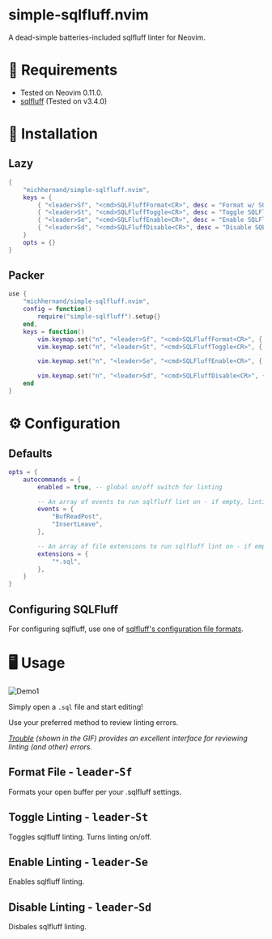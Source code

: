 # simple-sqlfluff.nvim
A dead-simple batteries-included sqlfluff linter for Neovim.

# 📎 Requirements
- Tested on Neovim 0.11.0.
- [sqlfluff](https://docs.sqlfluff.com/en/stable/index.html) (Tested on v3.4.0)

# 💾 Installation
## Lazy
```lua
{
    "michhernand/simple-sqlfluff.nvim",
    keys = {
        { "<leader>Sf", "<cmd>SQLFluffFormat<CR>", desc = "Format w/ SQLFluff" },
        { "<leader>St", "<cmd>SQLFluffToggle<CR>", desc = "Toggle SQLFluff Linting" }
        { "<leader>Se", "<cmd>SQLFluffEnable<CR>", desc = "Enable SQLFluff Linting" }
        { "<leader>Sd", "<cmd>SQLFluffDisable<CR>", desc = "Disable SQLFluff Linting" }
    }
	opts = {}
}
```

## Packer
```lua
use {
    "michhernand/simple-sqlfluff.nvim",
    config = function()
        require("simple-sqlfluff").setup{}
    end,
    keys = function()
        vim.keymap.set("n", "<leader>Sf", "<cmd>SQLFluffFormat<CR>", { desc = "Format w/ SQLFluff" })
        vim.keymap.set("n", "<leader>St", "<cmd>SQLFluffToggle<CR>", { desc = "Toggle SQLFluff Linting" )

        vim.keymap.set("n", "<leader>Se", "<cmd>SQLFluffEnable<CR>", { desc = "Enable SQLFluff Linting" )

        vim.keymap.set("n", "<leader>Sd", "<cmd>SQLFluffDisable<CR>", { desc = "Disable SQLFluff Linting" )
    end
}
```

# ⚙️ Configuration
## Defaults
```lua
opts = {
    autocommands = {
        enabled = true, -- global on/off switch for linting

        -- An array of events to run sqlfluff lint on - if empty, linting is disabled
		events = {
			"BufReadPost",
			"InsertLeave",
		},

        -- An array of file extensions to run sqlfluff lint on - if empty, linting is disabled
		extensions = {
			"*.sql",
		},
    }
}
```
## Configuring SQLFluff
For configuring sqlfluff, use one of [sqlfluff's configuration file formats](https://docs.sqlfluff.com/en/stable/configuration/setting_configuration.html#configuration-files).

# 🖥️ Usage

![Demo1](./repo/gifs/simple-sqlfluff-demo1.gif)

Simply open a `.sql` file and start editing!

Use your preferred method to review linting errors.

*[Trouble](https://github.com/folke/trouble.nvim) (shown in the GIF) provides an excellent interface for reviewing linting (and other) errors.*

## Format File - <kbd>leader</kbd>-<kbd>Sf</kbd>
Formats your open buffer per your .sqlfluff settings.

## Toggle Linting - <kbd>leader</kbd>-<kbd>St</kbd>
Toggles sqlfluff linting. Turns linting on/off.

## Enable Linting - <kbd>leader</kbd>-<kbd>Se</kbd>
Enables sqlfluff linting.

## Disable Linting - <kbd>leader</kbd>-<kbd>Sd</kbd>
Disbales sqlfluff linting.
